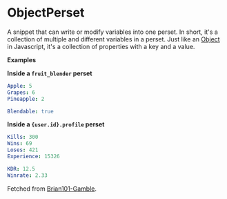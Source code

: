 # ObjectPerset
A snippet that can write or modify variables into one perset. In short, it's a collection of multiple and different variables in a perset. Just like an [Object](https://developer.mozilla.org/en-US/docs/Web/JavaScript/Guide/Working_with_Objects) in Javascript, it's a collection of properties with a key and a value.

**Examples**

**Inside a __`fruit_blender`__ perset** 
```yaml
Apple: 5
Grapes: 6
Pineapple: 2

Blendable: true
```

**Inside a __`{user.id}.profile`__ perset**
```yaml
Kills: 300
Wins: 69
Loses: 421
Experience: 15326

KDR: 12.5
Winrate: 2.33
```
Fetched from [Brian101-Gamble](https://github.com/atlasbot/community-actions/tree/master/Economy/Brian101-Gamble).
